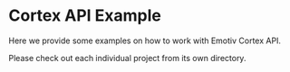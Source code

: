 # Cortex API Example

Here we provide some examples on how to work with Emotiv Cortex API.

Please check out each individual project from its own directory.
